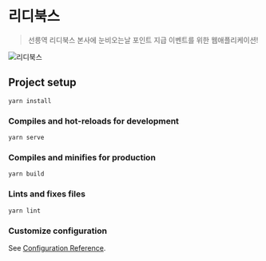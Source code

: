 # 리디북스
> 선릉역 리디북스 본사에 눈비오는날 포인트 지급 이벤트를 위한 웹애플리케이션!

![리디북스](https://user-images.githubusercontent.com/59823089/84651299-a4752900-af44-11ea-8bcb-26c7bb1da790.png)

## Project setup
```
yarn install
```

### Compiles and hot-reloads for development
```
yarn serve
```

### Compiles and minifies for production
```
yarn build
```

### Lints and fixes files
```
yarn lint
```

### Customize configuration
See [Configuration Reference](https://cli.vuejs.org/config/).

